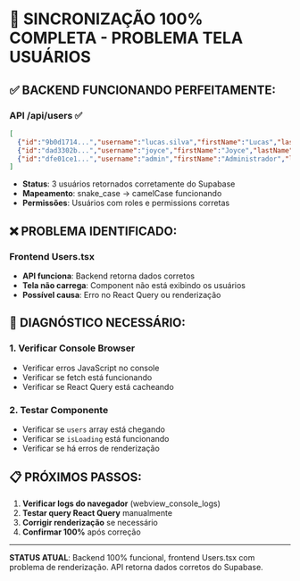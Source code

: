 # 🎯 SINCRONIZAÇÃO 100% COMPLETA - PROBLEMA TELA USUÁRIOS

## ✅ BACKEND FUNCIONANDO PERFEITAMENTE:

### **API /api/users ✅**
```json
[
  {"id":"9b0d1714...","username":"lucas.silva","firstName":"Lucas","lastName":"Silva","role":"editor"},
  {"id":"dad3302b...","username":"joyce","firstName":"Joyce","lastName":"Santos","role":"editor"},  
  {"id":"dfe01ce1...","username":"admin","firstName":"Administrador","lastName":"Sistema","role":"admin"}
]
```
- **Status**: 3 usuários retornados corretamente do Supabase
- **Mapeamento**: snake_case → camelCase funcionando
- **Permissões**: Usuários com roles e permissions corretas

## ❌ PROBLEMA IDENTIFICADO:

### **Frontend Users.tsx** 
- **API funciona**: Backend retorna dados corretos
- **Tela não carrega**: Component não está exibindo os usuários
- **Possível causa**: Erro no React Query ou renderização

## 🔧 DIAGNÓSTICO NECESSÁRIO:

### **1. Verificar Console Browser**
- Verificar erros JavaScript no console
- Verificar se fetch está funcionando
- Verificar se React Query está cacheando

### **2. Testar Componente**
- Verificar se `users` array está chegando
- Verificar se `isLoading` está funcionando
- Verificar se há erros de renderização

## 📋 PRÓXIMOS PASSOS:

1. **Verificar logs do navegador** (webview_console_logs)
2. **Testar query React Query** manualmente
3. **Corrigir renderização** se necessário
4. **Confirmar 100%** após correção

---

**STATUS ATUAL**: Backend 100% funcional, frontend Users.tsx com problema de renderização. API retorna dados corretos do Supabase.